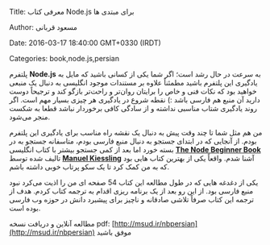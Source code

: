 Title: معرفی کتاب Node.js برای مبتدی ها

Author: مسعود قربانی

Date: 2016-03-17 18:40:00 GMT+0330 (IRDT)

Categories: book,node.js,persian

پلتفرم **Node.js** به سرعت در حال رشد است؛ اگر شما یکی از کسانی باشید که مایل به یادگیری این پلتفرم باشید مطمئناً علاوه بر مستندات موجود انگلیسی به دنبال یک منبعی خواهید بود که نکات فنی و خاص را برایتان روان‌تر و راحت‌تر بازگو کند و ترجیحاً دوست دارید آن منبع هم فارسی باشد :)
نقطه شروع در یادگیری هر چیزی بسیار مهم است. اگر روند یادگیری شتاب مناسبی نداشته و از سادگی کافی برخوردار نباشد قطعا به شکست منجر می‌شود.

من هم مثل شما تا چند وقت پیش به دنبال یک نقشه راه مناسب برای یادگیری این پلتفرم بودم. از آنجایی که در ابتدای جستجو به دنبال منبع فارسی بودم، متاسفانه جستجو به در بسته خورد اما بعد از کمی جستجو بیشتر با کتاب انگلیسی **[The Node Beginner Book](http://www.nodebeginner.org/)** تالیف شده توسط **[Manuel Kiessling](manuel.kiessling.net)** آشنا شدم. واقعاً یکی از بهترین کتاب هایی بود که به من کمک کرد تا یک سکو پرتاب خوبی داشته باشم.

یکی از دغدغه هایی که در طول مطالعه این کتاب 54 صفحه ای من را اذیت می‌کرد نبود منبع فارسی بود. از این رو بعد از یک برنامه ریزی اقدام به ترجمه کتاب کردم. هدف از ترجمه این کتاب صرفاً تلاشی صادقانه و ناچیز برای پیشبرد دانش در حوزه وب فارسی بوده است.

مطالعه آنلاین و دریافت نسخه pdf: [http://msud.ir/nbpersian](http://msud.ir/nbpersian)
موفق باشید
